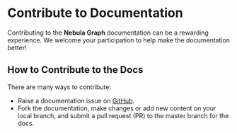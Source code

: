 # Contribute to Documentation

Contributing to the **Nebula Graph** documentation can be a rewarding experience. We welcome your participation to help make the documentation better!

## How to Contribute to the Docs

There are many ways to contribute:

- Raise a documentation issue on [GitHub](https://github.com/vesoft-inc/nebula/issues).
- Fork the documentation, make changes or add new content on your local branch, and submit a pull request (PR) to the master branch for the docs.
